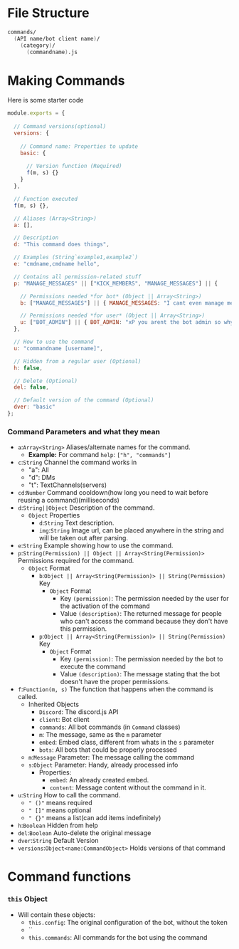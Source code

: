 # File Structure

```fs
commands/
  (API name/bot client name)/
    (category)/
      (commandname).js
```

# Making Commands

Here is some starter code

```js
module.exports = {
  
  // Command versions(optional)
  versions: {
    
    // Command name: Properties to update
    basic: {
      
      // Version function (Required)
      f(m, s) {}
    }
  },

  // Function executed
  f(m, s) {},

  // Aliases (Array<String>)
  a: [],

  // Description
  d: "This command does things",

  // Examples (String`example1,example2`)
  e: "cmdname,cmdname hello",

  // Contains all permission-related stuff
  p: "MANAGE_MESSAGES" || ["KICK_MEMBERS", "MANAGE_MESSAGES"] || {

    // Permissions needed *for bot* (Object || Array<String>)
    b: ["MANAGE_MESSAGES"] || { MANAGE_MESSAGES: "I cant even manage messages so how do you expect me to do this?" },

    // Permissions needed *for user* (Object || Array<String>)
    u: ["BOT_ADMIN"] || { BOT_ADMIN: "xP you arent the bot admin so why should you be executing this?" }
  },

  // How to use the command
  u: "commandname [username]",

  // Hidden from a regular user (Optional)
  h: false,

  // Delete (Optional)
  del: false,

  // Default version of the command (Optional)
  dver: "basic"
};
```

### Command Parameters and what they mean

- `a`:`Array<String>` Aliases/alternate names for the command.
  - **Example:** For command `help`: `["h", "commands"]`
- `c`:`String` Channel the command works in
  - "a": All
  - "d": DMs
  - "t": TextChannels(servers)
- `cd`:`Number` Command cooldown(how long you need to wait before reusing a command)(milliseconds)
- `d`:`String||Object` Description of the command.
  - `Object` Properties
    - `d`:`String` Text description.
    - `img`:`String` Image url, can be placed anywhere in the string and will be taken out after parsing.
- `e`:`String` Example showing how to use the command.
- `p`:`String(Permission) || Object || Array<String(Permission)>` Permissions required for the command.
  - `Object` Format
    - `b`:`Object || Array<String(Permission)> || String(Permission)` Key
      - `Object` Format
        - Key `(permission)`: The permission needed by the user for the activation of the command
        - Value `(description)`: The returned message for people who can't access the command because they don't have this permission.
    - `p`:`Object || Array<String(Permission)> || String(Permission)` Key
      - `Object` Format
        - Key `(permission)`: The permission needed by the bot to execute the command
        - Value `(description)`: The message stating that the bot doesn't have the proper permissions.
- `f`:`Function(m, s)` The function that happens when the command is called.
  - Inherited Objects
    - `Discord`: The discord.js API
    - `client`: Bot client
    - `commands`: All bot commands (in `Command` classes)
    - `m`: The message, same as the `m` parameter
    - `embed`: Embed class, different from whats in the `s` parameter
    - `bots`: All bots that could be properly processed
  - `m`:`Message` Parameter: The message calling the command
  - `s`:`Object` Parameter: Handy, already processed info
    - Properties:
      - `embed`: An already created embed.
      - `content`: Message content without the command in it.
- `u`:`String` How to call the command.
  - `" ()"` means required
  - `" []"` means optional
  - `" {}"` means a list(can add items indefinitely)
- `h`:`Boolean` Hidden from help
- `del`:`Boolean` Auto-delete the original message
- `dver`:`String` Default Version
- `versions`:`Object<name:CommandObject>` Holds versions of that command


# Command functions

### `this` Object

- Will contain these objects:
  - `this.config`: The original configuration of the bot, without the token
  - ``
  - `this.commands`: All commands for the bot using the command
